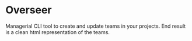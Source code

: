 # Overseer
Managerial CLI tool to create and update teams in your projects. End result is a clean html representation of the teams.
